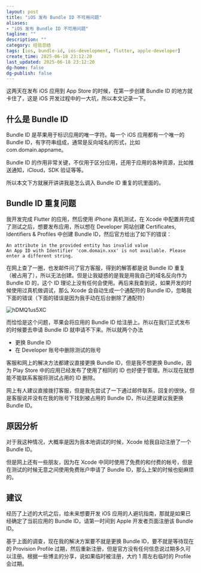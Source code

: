 ```yaml
---
layout: post
title: "iOS 发布 Bundle ID 不可用问题"
aliases:
- "iOS 发布 Bundle ID 不可用问题"
tagline: ""
description: ""
category: 经验总结
tags: [ios, bundle-id, ios-development, flutter, apple-developer]
create_time: 2025-06-18 23:12:20
last_updated: 2025-06-18 23:12:20
dg-home: false
dg-publish: false
---
```


这两天在发布 iOS 应用到 App Store 的时候，在第一步创建 Bundle ID 的地方就卡住了，这是 iOS 开发过程中的一大坑，所以本文记录一下。

## 什么是 Bundle ID

Bundle ID 是苹果用于标识应用的唯一字符。每一个 iOS 应用都有一个唯一的 Bundle ID，有字符串组成，通常是反向域名的形式，比如 com.domain.appname。

Bundle ID 的作用非常关键，不仅用于区分应用，还用于应用的各种资源，比如推送通知，iCloud，SDK 验证等等。

所以本文下方就展开讲讲我是怎么调入 Bundle ID 重复的坑里面的。

## Bundle ID 重复问题

我开发完成 Flutter 的应用，然后使用 iPhone 真机测试，在 Xcode 中配置并完成了测试之后，想要发布应用，所以想在 Developer 网站创建 Certificates, Identifiers & Profiles 中创建 Bundle ID，然后官方给出了如下的错误：

```
An attribute in the provided entity has invalid value
An App ID with Identifier 'com.domain.xxx' is not available. Please enter a different string.
```

在网上查了一圈，也发邮件问了官方客服，得到的解答都是说 Bundle ID 重复（被占用了），所以无法创建。但是让我疑惑的是我是用我自己的域名反向作为 Bundle ID 的，这个 ID 理论上没有任何会使用。再后来我查到说，如果开发的时候使用过真机做调试，那么 Xcode 会自动生成一个通配符的 Bundle ID，忽略我下面的错误（下面的错误是因为我手动在后台删除了通配符）

![hDMQ1us5XC](https://pic.einverne.info/images/hDMQ1us5XC.png)

而恰恰是这个问题，苹果会将应用的 Bundle ID 给注册上。所以在我们正式发布的时候要去申请 Bundle ID 就申请不下来。所以就两个办法

- 更换 Bundle ID
- 在 Developer 账号中删除测试的账号

客服和网上的解决方法都建议直接更换 Bundle ID，但是我不想更换 Bundle，因为 Play Store 中的应用已经发布了使用了相同的 ID 也好便于管理。所以现在就想能不能联系客服将测试占用的 ID 删除。

网上有人建议直接拨打客服，但是我先尝试了一下通过邮件联系，回复的很快，但是客服说并没有在我的账号下找到被占用的 Bundle ID，所以还是建议我更换 Bundle ID。

## 原因分析

对于我这种情况，大概率是因为我本地调试的时候，Xcode 给我自动注册了一个 Bundle ID。

但是网上还有一些朋友，因为在 Xcode 中同时使用了免费的和付费的帐号，但是在测试的时候无意之间使用免费账户申请了 Bundle ID，那么上架的时候也挺麻烦的。


## 建议
经历了上述的大坑之后，给未来想要开发 iOS 应用的人避坑指南，那就是如果已经确定了当前应用的 Bundle ID，请第一时间到 Apple 开发者页面注册该 Bundle ID。

基于上面的调查，现在我的解决方案要不就是更换 Bundle ID，要不就是等待现在的 Provision Profile 过期，然后重新注册，但是官方没有任何信息说过期多久可以注册。根据一些博主的分享，说如果临时被注册，大约 1 周左右临时的 Profile 会过期。
